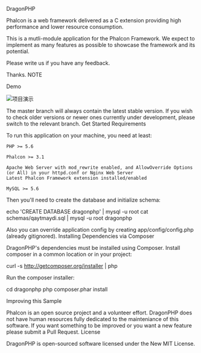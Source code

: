 DragonPHP

Phalcon is a web framework delivered as a C extension providing high performance and lower resource consumption.

This is a mutli-module application for the Phalcon Framework. We expect to implement as many features as possible to showcase the framework and its potential.

Please write us if you have any feedback.

Thanks.
NOTE

Demo

![项目演示](https://github.com/kideny/dragonphp/blob/master/samples/backend.png)

The master branch will always contain the latest stable version. If you wish to check older versions or newer ones currently under development, please switch to the relevant branch.
Get Started
Requirements

To run this application on your machine, you need at least:

    PHP >= 5.6

    Phalcon >= 3.1

    Apache Web Server with mod_rewrite enabled, and AllowOverride Options (or All) in your httpd.conf or Nginx Web Server
    Latest Phalcon Framework extension installed/enabled

    MySQL >= 5.6

Then you'll need to create the database and initialize schema:

echo 'CREATE DATABASE dragonphp' | mysql -u root
cat schemas/qaytmaydi.sql | mysql -u root dragonphp

Also you can override application config by creating app/config/config.php (already gitignored).
Installing Dependencies via Composer

DragonPHP's dependencies must be installed using Composer. Install composer in a common location or in your project:

curl -s http://getcomposer.org/installer | php

Run the composer installer:

cd dragonphp
php composer.phar install

Improving this Sample

Phalcon is an open source project and a volunteer effort. DragonPHP does not have human resources fully dedicated to the mainteniance of this software. If you want something to be improved or you want a new feature please submit a Pull Request.
License

DragonPHP is open-sourced software licensed under the New MIT License.